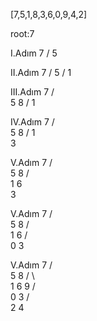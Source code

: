 [7,5,1,8,3,6,0,9,4,2]

root:7

I.Adım
     7
    / 
   5

II.Adım
     7
    / 
   5
  /
 1

III.Adım
         7
        / \
       5   8
      /
     1

IV.Adım
         7
        / \
       5   8
      /
     1
      \
       3

V.Adım
         7
        / \
       5   8
      / \
     1   6
      \
       3

V.Adım
         7
        / \
       5   8
      / \
     1   6
    / \
   0   3

V.Adım
         7
        / \
       5   8
      / \   \
     1   6   9
    / \
   0   3
      / \
     2   4